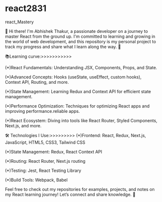 # react2831
react_Mastery

👋 Hi there! I'm Abhishek Thakur, a passionate developer on a journey to master React from the ground up. I'm committed to learning and growing in the world of web development, and this repository is my personal project to track my progress and share what I learn along the way. 🚀

📚Learning curve:>>>>>>>>>>>

(*)React Fundamentals: Understanding JSX, Components, Props, and State.

(*)Advanced Concepts: Hooks (useState, useEffect, custom hooks), Context API, Routing, and more.

(*)State Management: Learning Redux and Context API for efficient state management.

(*)Performance Optimization: Techniques for optimizing React apps and improving performance.reliable apps.

(*)React Ecosystem: Diving into tools like React Router, Styled Components, Next.js, and more.

🛠️ Technologies I Use:>>>>>>>>>
(*)Frontend: React, Redux, Next.js, JavaScript, HTML5, CSS3, Tailwind CSS

(*)State Management: Redux, React Context API

(*)Routing: React Router, Next.js routing

(*)Testing: Jest, React Testing Library

(*)Build Tools: Webpack, Babel

Feel free to check out my repositories for examples, projects, and notes on my React learning journey! Let’s connect and share knowledge. 🌟


